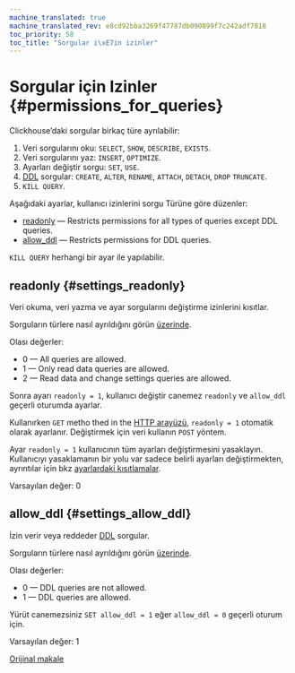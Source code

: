 ```yaml
---
machine_translated: true
machine_translated_rev: e8cd92bba3269f47787db090899f7c242adf7818
toc_priority: 58
toc_title: "Sorgular i\xE7in izinler"
---
```


# Sorgular için Izinler {#permissions_for_queries}

Clickhouse’daki sorgular birkaç türe ayrılabilir:

1.  Veri sorgularını oku: `SELECT`, `SHOW`, `DESCRIBE`, `EXISTS`.
2.  Veri sorgularını yaz: `INSERT`, `OPTIMIZE`.
3.  Ayarları değiştir sorgu: `SET`, `USE`.
4.  [DDL](https://en.wikipedia.org/wiki/Data_definition_language) sorgular: `CREATE`, `ALTER`, `RENAME`, `ATTACH`, `DETACH`, `DROP` `TRUNCATE`.
5.  `KILL QUERY`.

Aşağıdaki ayarlar, kullanıcı izinlerini sorgu Türüne göre düzenler:

-   [readonly](#settings_readonly) — Restricts permissions for all types of queries except DDL queries.
-   [allow\_ddl](#settings_allow_ddl) — Restricts permissions for DDL queries.

`KILL QUERY` herhangi bir ayar ile yapılabilir.

## readonly {#settings_readonly}

Veri okuma, veri yazma ve ayar sorgularını değiştirme izinlerini kısıtlar.

Sorguların türlere nasıl ayrıldığını görün [üzerinde](#permissions_for_queries).

Olası değerler:

-   0 — All queries are allowed.
-   1 — Only read data queries are allowed.
-   2 — Read data and change settings queries are allowed.

Sonra ayarı `readonly = 1`, kullanıcı değiştir canemez `readonly` ve `allow_ddl` geçerli oturumda ayarlar.

Kullanırken `GET` metho thed in the [HTTP arayüzü](../../interfaces/http.md), `readonly = 1` otomatik olarak ayarlanır. Değiştirmek için veri kullanın `POST` yöntem.

Ayar `readonly = 1` kullanıcının tüm ayarları değiştirmesini yasaklayın. Kullanıcıyı yasaklamanın bir yolu var
sadece belirli ayarları değiştirmekten, ayrıntılar için bkz [ayarlardaki kısıtlamalar](constraints-on-settings.md).

Varsayılan değer: 0

## allow\_ddl {#settings_allow_ddl}

İzin verir veya reddeder [DDL](https://en.wikipedia.org/wiki/Data_definition_language) sorgular.

Sorguların türlere nasıl ayrıldığını görün [üzerinde](#permissions_for_queries).

Olası değerler:

-   0 — DDL queries are not allowed.
-   1 — DDL queries are allowed.

Yürüt canemezsiniz `SET allow_ddl = 1` eğer `allow_ddl = 0` geçerli oturum için.

Varsayılan değer: 1

[Orijinal makale](https://clickhouse.tech/docs/en/operations/settings/permissions_for_queries/) <!--hide-->

